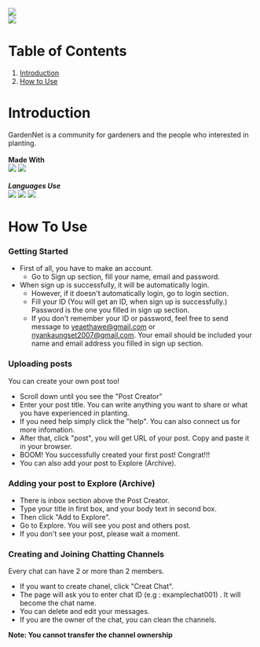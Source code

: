 <img src="https://hits.seeyoufarm.com/api/count/incr/badge.svg?url=https%3A%2F%2Fgithub.com%2F{Yaethwe}1212%2Fhit-counter"><br><img src="https://img.shields.io/badge/firebase-ffca28?style=for-the-badge&logo=firebase&logoColor=black">
# Table of Contents

1. [Introduction](#introduction)
2. [How to Use](#how_to_use)

<a id="introduction"></a>
# Introduction
GardenNet is a community for gardeners and the people who interested in planting.
<br><br>
**Made With**<br>
<img src="https://img.shields.io/badge/Notepad++-90E59A.svg?style=for-the-badge&logo=notepad%2B%2B&logoColor=black">
<img src="https://img.shields.io/badge/Visual_Studio_Code-0078D4?style=for-the-badge&logo=visual%20studio%20code&logoColor=white">
<br><br>
***Languages Use***<br>
<img src="https://img.shields.io/badge/HTML5-E34F26?style=for-the-badge&logo=html5&logoColor=white">
<img src="https://img.shields.io/badge/JavaScript-323330?style=for-the-badge&logo=javascript&logoColor=F7DF1E">
<img src="https://img.shields.io/badge/CSS3-1572B6?style=for-the-badge&logo=css3&logoColor=white">

<a id="how_to_use"></a>
# How To Use
### Getting Started
- First of all, you have to make an account. 
    - Go to Sign up section, fill your name, email and password.
- When sign up is successfully, it will be automatically login.
    - However, if it doesn't automatically login, go to login section.
    - Fill your ID (You will get an ID, when sign up is successfully.) Password is the one you filled in sign up section.
    - If you don't remember your ID or password, feel free to send message to yeaethawe@gmail.com or nyankaungset2007@gmail.com. Your email should be included your name and email address you filled in sign up section.

### Uploading posts
You can create your own post too!
- Scroll down until you see the "Post Creator"
- Enter your post title. You can write anything you want to share or what you have experienced in planting. 
- If you need help simply click the "help". You can also connect us for more infomation.
- After that, click "post", you will get URL of your post. Copy and paste it in your browser.
- BOOM! You successfully created your first post! Congrat!!!
- You can also add your post to Explore (Archive).

### Adding your post to Explore (Archive)
- There is inbox section above the Post Creator.
- Type your title in first box, and your body text in second box. 
- Then click "Add to Explore".
- Go to Explore. You will see you post and others post.
- If you don't see your post, please wait a moment.

### Creating and Joining Chatting Channels
Every chat can have 2 or more than 2 members.
- If you want to create chanel, click "Creat Chat".
- The page will ask you to enter chat ID (e.g : examplechat001) . It will become the chat name.
- You can delete and edit your messages.
- If you are the owner of the chat, you can clean the channels.

**Note: You cannot transfer the channel ownership**

